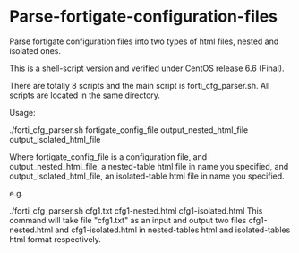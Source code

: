 # Parse-fortigate-configuration-files
Parse fortigate configuration files into two types of html files, nested and isolated ones.

This is a shell-script version and verified under CentOS release 6.6 (Final).

There are totally 8 scripts and the main script is forti_cfg_parser.sh.
All scripts are located in the same directory.

Usage:

./forti_cfg_parser.sh  fortigate_config_file output_nested_html_file output_isolated_html_file

Where fortigate_config_file is a configuration file, and
      output_nested_html_file, a nested-table html file in name you specified, and
      output_isolated_html_file, an isolated-table html file in name you specified.
      
e.g.

./forti_cfg_parser.sh cfg1.txt cfg1-nested.html cfg1-isolated.html
This command will take file "cfg1.txt"  as an input and output two files cfg1-nested.html and cfg1-isolated.html in nested-tables html and isolated-tables html format respectively.

